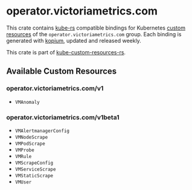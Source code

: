 <!--
SPDX-FileCopyrightText: The kube-custom-resources-rs Authors
SPDX-License-Identifier: 0BSD
 -->

# operator.victoriametrics.com

This crate contains [kube-rs](https://kube.rs/) compatible bindings for Kubernetes [custom resources](https://kubernetes.io/docs/tasks/extend-kubernetes/custom-resources/custom-resource-definitions/) of the `operator.victoriametrics.com` group. Each binding is generated with [kopium](https://github.com/kube-rs/kopium), updated and released weekly.

This crate is part of [kube-custom-resources-rs](https://github.com/metio/kube-custom-resources-rs).

## Available Custom Resources

### operator.victoriametrics.com/v1
- `VMAnomaly`
### operator.victoriametrics.com/v1beta1
- `VMAlertmanagerConfig`
- `VMNodeScrape`
- `VMPodScrape`
- `VMProbe`
- `VMRule`
- `VMScrapeConfig`
- `VMServiceScrape`
- `VMStaticScrape`
- `VMUser`
